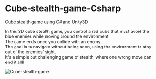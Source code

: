 # Cube-stealth-game-Csharp
 Cube stealth game using C# and Unity3D

In this 3D cube stealth game, you control a red cube that must avoid the blue enemies while moving around the environment. 
<br> The game ends once you collide with an enemy. 
<br> The goal is to navigate without being seen, using the environment to stay out of the enemies' sight. 
<br> It's a simple but challenging game of stealth, where one wrong move can end it all!!

![Cube-stealth-game](https://github.com/user-attachments/assets/1d76cfac-6aa0-4e64-8a7a-940d1e891fb5)
